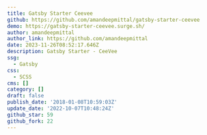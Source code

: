 ```yaml
---
title: Gatsby Starter Ceevee
github: https://github.com/amandeepmittal/gatsby-starter-ceevee
demo: https://gatsby-starter-ceevee.surge.sh/
author: amandeepmittal
author_link: https://github.com/amandeepmittal
date: 2023-11-26T08:52:17.646Z
description: Gatsby Starter - CeeVee
ssg:
  - Gatsby
css:
  - SCSS
cms: []
category: []
draft: false
publish_date: '2018-01-08T10:59:03Z'
update_date: '2022-10-07T10:48:24Z'
github_star: 59
github_fork: 22
---
```

